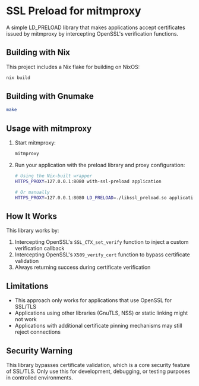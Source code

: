 # SSL Preload for mitmproxy

A simple LD_PRELOAD library that makes applications accept certificates issued by mitmproxy by intercepting OpenSSL's verification functions.

## Building with Nix

This project includes a Nix flake for building on NixOS:

```bash
nix build
```

## Building with Gnumake

```bash
make
```

## Usage with mitmproxy

1. Start mitmproxy:
   ```bash
   mitmproxy
   ```

2. Run your application with the preload library and proxy configuration:
   ```bash
   # Using the Nix-built wrapper
   HTTPS_PROXY=127.0.0.1:8080 with-ssl-preload application

   # Or manually
   HTTPS_PROXY=127.0.0.1:8080 LD_PRELOAD=./libssl_preload.so application
   ```

## How It Works

This library works by:

1. Intercepting OpenSSL's `SSL_CTX_set_verify` function to inject a custom verification callback
2. Intercepting OpenSSL's `X509_verify_cert` function to bypass certificate validation
3. Always returning success during certificate verification

## Limitations

- This approach only works for applications that use OpenSSL for SSL/TLS
- Applications using other libraries (GnuTLS, NSS) or static linking might not work
- Applications with additional certificate pinning mechanisms may still reject connections

## Security Warning

This library bypasses certificate validation, which is a core security feature of SSL/TLS. Only use this for development, debugging, or testing purposes in controlled environments.
